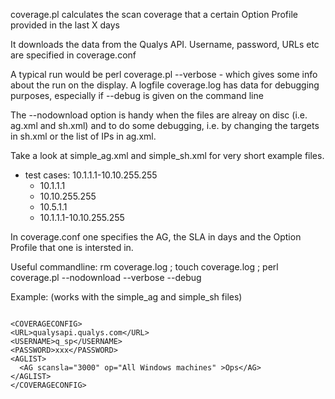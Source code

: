 coverage.pl calculates the scan coverage that a certain Option Profile provided in the last X days

It downloads the data from the Qualys API. Username, password, URLs etc are specified in coverage.conf

A typical run would be perl coverage.pl --verbose - which gives some info about the run on the display.
A logfile coverage.log has data for debugging purposes, especially if --debug is given on the command line

The --nodownload option is handy when the files are alreay on disc (i.e. ag.xml and sh.xml) and to do
some debugging, i.e. by changing the targets in sh.xml or the list of IPs in ag.xml.

Take a look at simple_ag.xml and simple_sh.xml for very short example files.
- test cases: 10.1.1.1-10.10.255.255 
  - 10.1.1.1
  - 10.10.255.255
  - 10.5.1.1
  - 10.1.1.1-10.10.255.255

In coverage.conf one specifies the AG, the SLA in days and the Option Profile that one is intersted in.

Useful commandline: rm coverage.log ; touch coverage.log ; perl coverage.pl --nodownload --verbose --debug

Example: (works with the simple_ag and simple_sh files)

<pre><code>
&lt;COVERAGECONFIG&gt;
&lt;URL&gt;qualysapi.qualys.com&lt;/URL&gt;
&lt;USERNAME&gt;q_sp&lt;/USERNAME&gt;
&lt;PASSWORD&gt;xxx&lt;/PASSWORD&gt;
&lt;AGLIST&gt;
  &lt;AG scansla="3000" op="All Windows machines" &gt;Ops&lt;/AG&gt;
&lt;/AGLIST&gt;
&lt;/COVERAGECONFIG&gt;
</code></pre>
